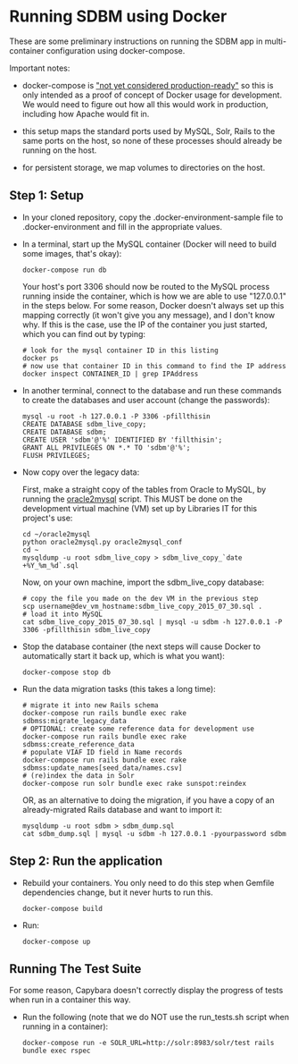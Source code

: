 
Running SDBM using Docker
=========================

These are some preliminary instructions on running the SDBM app in
multi-container configuration using docker-compose.

Important notes:

- docker-compose is
  ["not yet considered production-ready"](https://docs.docker.com/compose/production/)
  so this is only intended as a proof of concept of Docker usage for
  development.  We would need to figure out how all this would work in
  production, including how Apache would fit in.

- this setup maps the standard ports used by MySQL, Solr, Rails to the
  same ports on the host, so none of these processes should already be
  running on the host.

- for persistent storage, we map volumes to directories on the host.

Step 1: Setup
-------------

* In your cloned repository, copy the .docker-environment-sample file
  to .docker-environment and fill in the appropriate values.

* In a terminal, start up the MySQL container (Docker will need to
  build some images, that's okay):

  ```
  docker-compose run db
  ```

  Your host's port 3306 should now be routed to the MySQL process
  running inside the container, which is how we are able to use
  "127.0.0.1" in the steps below. For some reason, Docker doesn't
  always set up this mapping correctly (it won't give you any
  message), and I don't know why. If this is the case, use the IP of
  the container you just started, which you can find out by typing:

  ```
  # look for the mysql container ID in this listing
  docker ps
  # now use that container ID in this command to find the IP address
  docker inspect CONTAINER_ID | grep IPAddress
  ```

* In another terminal, connect to the database and run these commands
  to create the databases and user account (change the passwords):

  ```
  mysql -u root -h 127.0.0.1 -P 3306 -pfillthisin
  CREATE DATABASE sdbm_live_copy;
  CREATE DATABASE sdbm;
  CREATE USER 'sdbm'@'%' IDENTIFIED BY 'fillthisin';
  GRANT ALL PRIVILEGES ON *.* TO 'sdbm'@'%';
  FLUSH PRIVILEGES;
  ```

* Now copy over the legacy data:

  First, make a straight copy of the tables from Oracle to MySQL, by
  running the
  [oracle2mysql](https://github.com/codeforkjeff/oracle2mysql) script.
  This MUST be done on the development virtual machine (VM) set up by
  Libraries IT for this project's use:

  ```
  cd ~/oracle2mysql
  python oracle2mysql.py oracle2mysql_conf
  cd ~
  mysqldump -u root sdbm_live_copy > sdbm_live_copy_`date +%Y_%m_%d`.sql
  ```

  Now, on your own machine, import the sdbm_live_copy database:

  ```
  # copy the file you made on the dev VM in the previous step
  scp username@dev_vm_hostname:sdbm_live_copy_2015_07_30.sql .
  # load it into MySQL
  cat sdbm_live_copy_2015_07_30.sql | mysql -u sdbm -h 127.0.0.1 -P 3306 -pfillthisin sdbm_live_copy
  ```

* Stop the database container (the next steps will cause Docker to
  automatically start it back up, which is what you want):

  ```
  docker-compose stop db
  ```

* Run the data migration tasks (this takes a long time):

  ```
  # migrate it into new Rails schema
  docker-compose run rails bundle exec rake sdbmss:migrate_legacy_data
  # OPTIONAL: create some reference data for development use
  docker-compose run rails bundle exec rake sdbmss:create_reference_data
  # populate VIAF ID field in Name records
  docker-compose run rails bundle exec rake sdbmss:update_names[seed_data/names.csv]
  # (re)index the data in Solr
  docker-compose run solr bundle exec rake sunspot:reindex
  ```

  OR, as an alternative to doing the migration, if you have a copy of
  an already-migrated Rails database and want to import it:

  ```
  mysqldump -u root sdbm > sdbm_dump.sql
  cat sdbm_dump.sql | mysql -u sdbm -h 127.0.0.1 -pyourpassword sdbm
  ```

Step 2: Run the application
---------------------------

* Rebuild your containers. You only need to do this step when Gemfile
  dependencies change, but it never hurts to run this.

  ```
  docker-compose build
  ```

* Run:

  ```
  docker-compose up
  ```


Running The Test Suite
----------------------

For some reason, Capybara doesn't correctly display the progress of
tests when run in a container this way.

* Run the following (note that we do NOT use the run_tests.sh script when running in a container):

  ```
  docker-compose run -e SOLR_URL=http://solr:8983/solr/test rails bundle exec rspec
  ```

